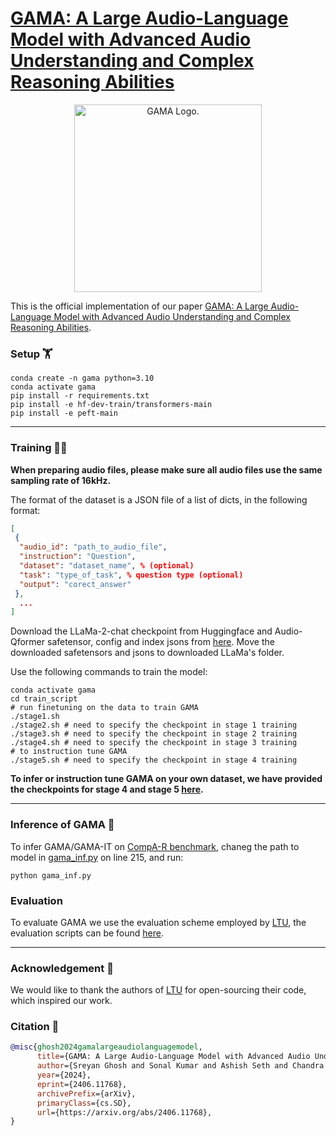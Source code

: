 # [GAMA: A Large Audio-Language Model with Advanced Audio Understanding and Complex Reasoning Abilities](https://arxiv.org/abs/2406.11768)
<p align="center"><img src="https://github.com/Sreyan88/GAMA/blob/main/assets/GAMA.png?raw=true" alt="GAMA Logo." width="300"/></p>

This is the official implementation of our paper [GAMA: A Large Audio-Language Model with Advanced Audio Understanding and Complex Reasoning Abilities](https://arxiv.org/abs/2406.11768).



### Setup 🏋️
```shell
conda create -n gama python=3.10
conda activate gama
pip install -r requirements.txt
pip install -e hf-dev-train/transformers-main
pip install -e peft-main
```
----
### Training 🏃‍♂️

**When preparing audio files, please make sure all audio files use the same sampling rate of 16kHz.**

The format of the dataset is a JSON file of a list of dicts, in the following format:

```json
[
 {
  "audio_id": "path_to_audio_file",
  "instruction": "Question",
  "dataset": "dataset_name", % (optional)
  "task": "type_of_task", % question type (optional)
  "output": "corect_answer"
 },
  ...
]
```
Download the LLaMa-2-chat checkpoint from Huggingface and Audio-Qformer safetensor, config and index jsons from [here](https://drive.google.com/drive/u/0/folders/1W8ZtlhXNZ2IdVcKWsQpLD4jVw98brYDM). Move the downloaded safetensors and jsons to downloaded LLaMa's folder.

Use the following commands to train the model:
```shell
conda activate gama
cd train_script
# run finetuning on the data to train GAMA
./stage1.sh
./stage2.sh # need to specify the checkpoint in stage 1 training
./stage3.sh # need to specify the checkpoint in stage 2 training
./stage4.sh # need to specify the checkpoint in stage 3 training
# to instruction tune GAMA
./stage5.sh # need to specify the checkpoint in stage 4 training
```
**To infer or instruction tune GAMA on your own dataset, we have provided the checkpoints for stage 4 and stage 5 [here](https://drive.google.com/drive/u/0/folders/1W8ZtlhXNZ2IdVcKWsQpLD4jVw98brYDM).**

----
### Inference of GAMA 🔖
To infer GAMA/GAMA-IT on [CompA-R benchmark](https://drive.google.com/drive/u/0/folders/1W8ZtlhXNZ2IdVcKWsQpLD4jVw98brYDM), chaneg the path to model in [gama_inf.py](/gama_inf.py) on line 215, and run:
```shell
python gama_inf.py
```

### Evaluation
To evaluate GAMA we use the evaluation scheme employed by [LTU](https://github.com/YuanGongND/ltu/tree/main), the evaluation scripts can be found [here](https://github.com/YuanGongND/ltu/tree/main/src/ltu/eval).

----

### Acknowledgement 🌻
We would like to thank the authors of [LTU](https://github.com/YuanGongND/ltu/tree/main) for open-sourcing their code, which inspired our work.

### Citation 🔏
```bib
@misc{ghosh2024gamalargeaudiolanguagemodel,
      title={GAMA: A Large Audio-Language Model with Advanced Audio Understanding and Complex Reasoning Abilities}, 
      author={Sreyan Ghosh and Sonal Kumar and Ashish Seth and Chandra Kiran Reddy Evuru and Utkarsh Tyagi and S Sakshi and Oriol Nieto and Ramani Duraiswami and Dinesh Manocha},
      year={2024},
      eprint={2406.11768},
      archivePrefix={arXiv},
      primaryClass={cs.SD},
      url={https://arxiv.org/abs/2406.11768}, 
}
```
